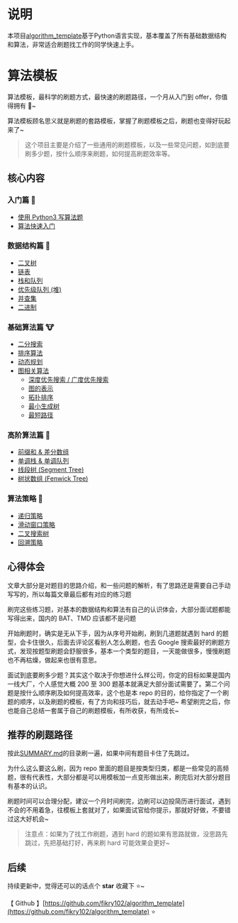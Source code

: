 # 说明

本项目[algorithm_template](https://gitee.com/ima_d/algorithm_template)基于Python语言实现，基本覆盖了所有基础数据结构和算法，非常适合刷题找工作的同学快速上手。

# 算法模板

算法模板，最科学的刷题方式，最快速的刷题路径，一个月从入门到 offer，你值得拥有 🐶~

算法模板顾名思义就是刷题的套路模板，掌握了刷题模板之后，刷题也变得好玩起来了~
> 这个项目主要是介绍了一些通用的刷题模板，以及一些常见问题，如到底要刷多少题，按什么顺序来刷题，如何提高刷题效率等。


## 核心内容

### 入门篇 🐶

- [使用 Python3 写算法题](./introduction/python.md)
- [算法快速入门](./introduction/quickstart.md)

### 数据结构篇 🐰

- [二叉树](./data_structure/binary_tree.md)
- [链表](./data_structure/linked_list.md)
- [栈和队列](./data_structure/stack_queue.md)
- [优先级队列 (堆)](./data_structure/heap.md)
- [并查集](./data_structure/union_find.md)
- [二进制](./data_structure/binary_op.md)

### 基础算法篇 🐮

- [二分搜索](./basic_algorithm/binary_search.md)
- [排序算法](./basic_algorithm/sort.md)
- [动态规划](./basic_algorithm/dp.md)
- [图相关算法](./basic_algorithm/graph/)  
  - [深度优先搜索 / 广度优先搜索](./basic_algorithm/graph/bfs_dfs.md)
  - [图的表示](./basic_algorithm/graph/graph_representation.md)
  - [拓扑排序](./basic_algorithm/graph/topological_sorting.md)
  - [最小生成树](./basic_algorithm/graph/mst.md)
  - [最短路径](./basic_algorithm/graph/shortest_path.md)

### 高阶算法篇 🐉
- [前缀和 & 差分数组](./advanced_algorithm/prefix_sum_and_difference.md)
- [单调栈 & 单调队列](./advanced_algorithm/monotonic_stack_and_queue.md)
- [线段树 (Segment Tree)](./advanced_algorithm/segment_tree.md)
- [树状数组 (Fenwick Tree)](./advanced_algorithm/fenwick_tree.md)

### 算法策略 🦁
- [递归策略](./algorithm_strategies/recursion.md)
- [滑动窗口策略](./algorithm_strategies/slide_window.md)
- [二叉搜索树](./algorithm_strategies/binary_search_tree.md)
- [回溯策略](./algorithm_strategies/backtrack.md)

## 心得体会

文章大部分是对题目的思路介绍，和一些问题的解析，有了思路还是需要自己手动写写的，所以每篇文章最后都有对应的练习题

刷完这些练习题，对基本的数据结构和算法有自己的认识体会，大部分面试题都能写得出来，国内的 BAT、TMD 应该都不是问题

开始刷题时，确实是无从下手，因为从序号开始刷，刷到几道题就遇到 hard 的题型，会卡住很久，后面去评论区看别人怎么刷题，也去 Google 搜索最好的刷题方式，发现按题型刷题会舒服很多，基本一个类型的题目，一天能做很多，慢慢刷题也不再枯燥，做起来也很有意思。

面试到底要刷多少题？其实这个取决于你想进什么样公司，你定的目标如果是国内一线大厂，个人感觉大概 200 至 300 题基本就满足大部分面试需要了。第二个问题是按什么顺序刷及如何提高效率，这个也是本 repo 的目的，给你指定了一个刷题的顺序，以及刷题的模板，有了方向和技巧后，就去动手吧~ 希望刷完之后，你也能自己总结一套属于自己的刷题模板，有所收获，有所成长~

## 推荐的刷题路径

按此[SUMMARY.md](SUMMARY.md)的目录刷一遍，如果中间有题目卡住了先跳过。

为什么这么要这么刷，因为 repo 里面的题目是按类型归类，都是一些常见的高频题，很有代表性，大部分都是可以用模板加一点变形做出来，刷完后对大部分题目有基本的认识。

刷题时间可以合理分配，建议一个月时间刷完，边刷可以边投简历进行面试，遇到不会的不用着急，往模板上套就对了，如果面试官给你提示，那就好好做，不要错过这大好机会~

> 注意点：如果为了找工作刷题，遇到 hard 的题如果有思路就做，没思路先跳过，先把基础打好，再来刷 hard 可能效果会更好~



## 后续

持续更新中，觉得还可以的话点个 **star** 收藏下 ⭐️~

【 Github 】[https://github.com/fikry102/algorithm_template](https://github.com/fikry102/algorithm_template) ⭐️
